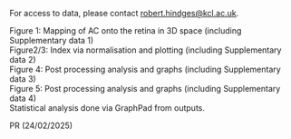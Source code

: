 For access to data, please contact robert.hindges@kcl.ac.uk. 

Figure 1: Mapping of AC onto the retina in 3D space (including Supplementary data 1) <br />
Figure2/3: Index via normalisation and plotting (including Supplementary data 2) <br />
Figure 4: Post processing analysis and graphs (including Supplementary data 3) <br />
Figure 5: Post processing analysis and graphs (including Supplementary data 4) <br />
Statistical analysis done via GraphPad from outputs. 

PR (24/02/2025)
